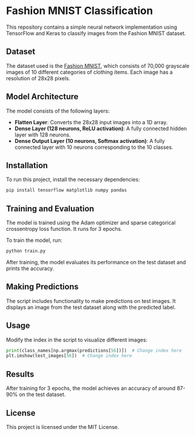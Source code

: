 # Fashion MNIST Classification

This repository contains a simple neural network implementation using TensorFlow and Keras to classify images from the Fashion MNIST dataset.

## Dataset

The dataset used is the [Fashion MNIST](https://github.com/zalandoresearch/fashion-mnist), which consists of 70,000 grayscale images of 10 different categories of clothing items. Each image has a resolution of 28x28 pixels.

## Model Architecture

The model consists of the following layers:

- **Flatten Layer**: Converts the 28x28 input images into a 1D array.
- **Dense Layer (128 neurons, ReLU activation)**: A fully connected hidden layer with 128 neurons.
- **Dense Output Layer (10 neurons, Softmax activation)**: A fully connected layer with 10 neurons corresponding to the 10 classes.

## Installation

To run this project, install the necessary dependencies:

```sh
pip install tensorflow matplotlib numpy pandas
```

## Training and Evaluation

The model is trained using the Adam optimizer and sparse categorical crossentropy loss function. It runs for 3 epochs.

To train the model, run:

```sh
python train.py
```

After training, the model evaluates its performance on the test dataset and prints the accuracy.

## Making Predictions

The script includes functionality to make predictions on test images. It displays an image from the test dataset along with the predicted label.

## Usage

Modify the index in the script to visualize different images:

```python
print(class_names[np.argmax(predictions[56])])  # Change index here
plt.imshow(test_images[56])  # Change index here
```

## Results

After training for 3 epochs, the model achieves an accuracy of around 87-90% on the test dataset.

## License

This project is licensed under the MIT License.

